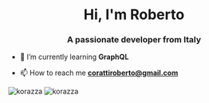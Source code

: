 <h1 align="center">Hi, I'm Roberto</h1>
<h3 align="center">A passionate developer from Italy</h3>

- 🌱 I’m currently learning **GraphQL**

- 📫 How to reach me **corattiroberto@gmail.com**


<img src="https://github-readme-stats.vercel.app/api?username=korazza&show_icons=true&theme=react" alt="korazza" />
<img src="https://github-readme-stats.vercel.app/api/top-langs/?username=korazza&layout=compact&hide=html&theme=react" alt="korazza" />

